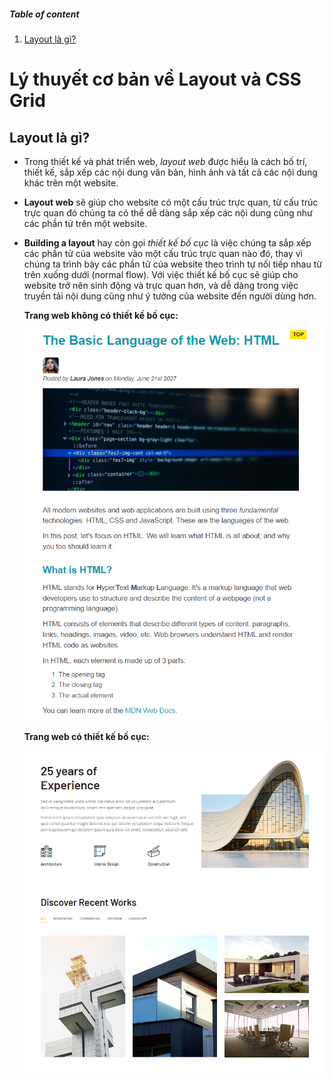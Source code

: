 ##### Table of content

1. [Layout là gì?](#layout-là-gì?)

# Lý thuyết cơ bản về Layout và CSS Grid

## Layout là gì?

- Trong thiết kế và phát triển web, _layout web_ được hiểu là cách bố trí, thiết kế, sắp xếp các nội dung văn bản, hình ảnh và tất cả các nội dung khác trên một website.
- **Layout web** sẽ giúp cho website có một cấu trúc trực quan, từ cấu trúc trực quan đó chúng ta có thể dễ dàng sắp xếp các nội dung cũng như các phần tử trên một website.
- **Building a layout** hay còn gọi _thiết kế bố cục_ là việc chúng ta sắp xếp các phần tử của website vào một cấu trúc trực quan nào đó, thay vì chúng ta trình bày các phần tử của website theo trình tự nối tiếp nhau từ trên xuống dưới (normal flow). Với việc thiết kế bố cục sẽ giúp cho website trở nên sinh động và trực quan hơn, và dễ dàng trong việc truyền tải nội dung cũng như ý tưởng của website đến người dùng hơn.

  **Trang web không có thiết kế bố cục:**

  ![markdown](/Screenshots/normal-flow-web.png)

  **Trang web có thiết kế bố cục:**

  ![markdown](/Screenshots/css-grid-web.png)

